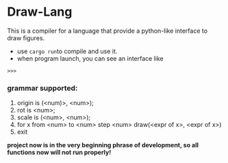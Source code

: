 # Draw-Lang
This is a compiler for a language that provide a python-like interface to draw figures.

- use `cargo run`to compile and use it.
- when program launch, you can see an interface like
```shell
>>> 
```
### grammar supported:
1. origin is (\<num)>, \<num>);
2. rot is \<num>;
3. scale is (\<num>, \<num>);
4. for x from \<num> to \<num> step \<num> draw(\<expr of x>, \<expr of x>)
5. exit

**project now is in the very beginning phrase of development, so all functions now will not run properly!**


